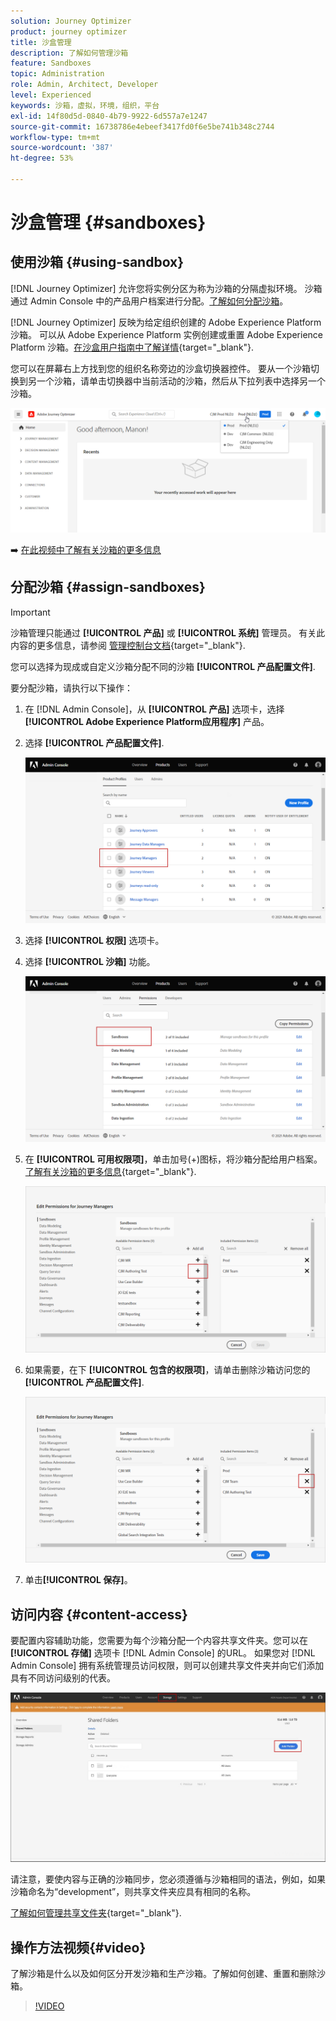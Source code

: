 ```yaml
---
solution: Journey Optimizer
product: journey optimizer
title: 沙盒管理
description: 了解如何管理沙箱
feature: Sandboxes
topic: Administration
role: Admin, Architect, Developer
level: Experienced
keywords: 沙箱，虚拟，环境，组织，平台
exl-id: 14f80d5d-0840-4b79-9922-6d557a7e1247
source-git-commit: 16738786e4ebeef3417fd0f6e5be741b348c2744
workflow-type: tm+mt
source-wordcount: '387'
ht-degree: 53%

---
```


# 沙盒管理 {#sandboxes}

## 使用沙箱 {#using-sandbox}

[!DNL Journey Optimizer] 允许您将实例分区为称为沙箱的分隔虚拟环境。
沙箱通过 Admin Console 中的产品用户档案进行分配。[了解如何分配沙箱](permissions.md#create-product-profile)。

[!DNL Journey Optimizer] 反映为给定组织创建的 Adobe Experience Platform 沙箱。
可以从 Adobe Experience Platform 实例创建或重置 Adobe Experience Platform 沙箱。[在沙盒用户指南中了解详情](https://experienceleague.adobe.com/docs/experience-platform/sandbox/ui/user-guide.html?lang=zh-Hans){target="_blank"}.

您可以在屏幕右上方找到您的组织名称旁边的沙盒切换器控件。 要从一个沙箱切换到另一个沙箱，请单击切换器中当前活动的沙箱，然后从下拉列表中选择另一个沙箱。

![](assets/sandbox_5.png)

➡️ [在此视频中了解有关沙箱的更多信息](#video)

## 分配沙箱 {#assign-sandboxes}

>[!IMPORTANT]
>
> 沙箱管理只能通过 **[!UICONTROL 产品]** 或 **[!UICONTROL 系统]** 管理员。 有关此内容的更多信息，请参阅 [管理控制台文档](https://helpx.adobe.com/enterprise/admin-guide.html/enterprise/using/admin-roles.ug.html){target="_blank"}.

您可以选择为现成或自定义沙箱分配不同的沙箱 **[!UICONTROL 产品配置文件]**.

要分配沙箱，请执行以下操作：

1. 在 [!DNL Admin Console]，从 **[!UICONTROL 产品]** 选项卡，选择 **[!UICONTROL Adobe Experience Platform应用程序]** 产品。

1. 选择 **[!UICONTROL 产品配置文件]**.

   ![](assets/sandbox_1.png)

1. 选择 **[!UICONTROL 权限]** 选项卡。

1. 选择 **[!UICONTROL 沙箱]** 功能。

   ![](assets/sandbox_2.png)

1. 在 **[!UICONTROL 可用权限项]**，单击加号(+)图标，将沙箱分配给用户档案。 [了解有关沙箱的更多信息](https://experienceleague.adobe.com/docs/experience-platform/sandbox/home.html?lang=zh-Hans){target="_blank"}.

   ![](assets/sandbox_3.png)

1. 如果需要，在下 **[!UICONTROL 包含的权限项]**，请单击删除沙箱访问您的 **[!UICONTROL 产品配置文件]**.

   ![](assets/sandbox_4.png)

1. 单击&#x200B;**[!UICONTROL 保存]**。

## 访问内容 {#content-access}

要配置内容辅助功能，您需要为每个沙箱分配一个内容共享文件夹。您可以在 **[!UICONTROL 存储]** 选项卡 [!DNL Admin Console] 的URL。 如果您对 [!DNL Admin Console] 拥有系统管理员访问权限，则可以创建共享文件夹并向它们添加具有不同访问级别的代表。

![](assets/do-not-localize/content_access.png)

请注意，要使内容与正确的沙箱同步，您必须遵循与沙箱相同的语法，例如，如果沙箱命名为“development”，则共享文件夹应具有相同的名称。

[了解如何管理共享文件夹](https://helpx.adobe.com/cn/enterprise/admin-guide.html/enterprise/using/manage-adobe-storage.ug.html){target="_blank"}.

## 操作方法视频{#video}

了解沙箱是什么以及如何区分开发沙箱和生产沙箱。了解如何创建、重置和删除沙箱。

>[!VIDEO](https://video.tv.adobe.com/v/334355?quality=12)
